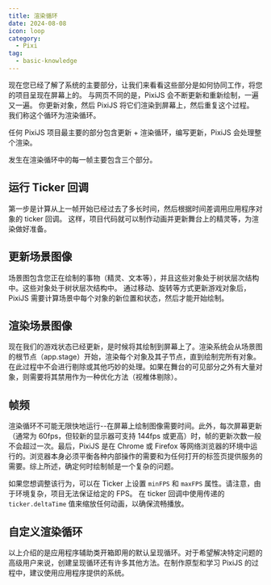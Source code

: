 ```yaml
---
title: 渲染循环
date: 2024-08-08
icon: loop
category:
  - Pixi
tag:
  - basic-knowledge
---
```


现在您已经了解了系统的主要部分，让我们来看看这些部分是如何协同工作，将您的项目呈现在屏幕上的。 与网页不同的是，PixiJS 会不断更新和重新绘制，一遍又一遍。 你更新对象，然后 PixiJS 将它们渲染到屏幕上，然后重复这个过程。 我们称这个循环为渲染循环。

任何 PixiJS 项目最主要的部分包含更新 + 渲染循环，编写更新，PixiJS 会处理整个渲染。

发生在渲染循环中的每一帧主要包含三个部分。

## 运行 Ticker 回调

第一步是计算从上一帧开始已经过去了多长时间，然后根据时间差调用应用程序对象的 ticker 回调。 这样，项目代码就可以制作动画并更新舞台上的精灵等，为渲染做好准备。

## 更新场景图像

场景图包含您正在绘制的事物（精灵、文本等），并且这些对象处于树状层次结构中。这些对象处于树状层次结构中。 通过移动、旋转等方式更新游戏对象后，PixiJS 需要计算场景中每个对象的新位置和状态，然后才能开始绘制。

## 渲染场景图像

现在我们的游戏状态已经更新，是时候将其绘制到屏幕上了。渲染系统会从场景图的根节点（app.stage）开始，渲染每个对象及其子节点，直到绘制完所有对象。 在此过程中不会进行剔除或其他巧妙的处理。如果在舞台的可见部分之外有大量对象，则需要将其禁用作为一种优化方法（视椎体剔除）。

## 帧频

渲染循环不可能无限快地运行--在屏幕上绘制图像需要时间。此外，每次屏幕更新（通常为 60fps，但较新的显示器可支持 144fps 或更高）时，帧的更新次数一般不会超过一次。最后，PixiJS 是在 Chrome 或 Firefox 等网络浏览器的环境中运行的。浏览器本身必须平衡各种内部操作的需要和为任何打开的标签页提供服务的需要。综上所述，确定何时绘制帧是一个复杂的问题。

如果您想调整该行为，可以在 Ticker 上设置 `minFPS` 和 `maxFPS` 属性。请注意，由于环境复杂，项目无法保证给定的 FPS。 在 ticker 回调中使用传递的 `ticker.deltaTime` 值来缩放任何动画，以确保流畅播放。

## 自定义渲染循环

以上介绍的是应用程序辅助类开箱即用的默认呈现循环。对于希望解决特定问题的高级用户来说，创建呈现循环还有许多其他方法。在制作原型和学习 PixiJS 的过程中，建议使用应用程序提供的系统。
